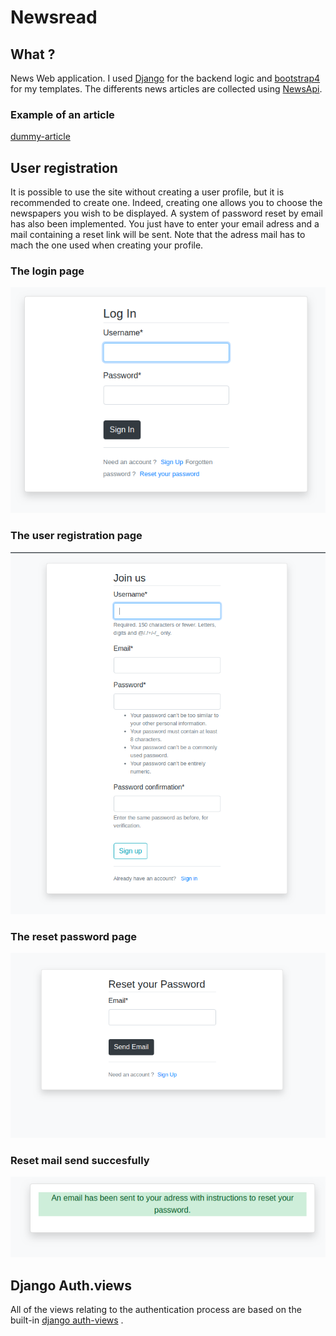 # Newsread 

## What ? 
News Web application. I used [Django](https://www.djangoproject.com/) for the backend logic and [bootstrap4](https://getbootstrap.com/) for my templates. 
The differents news articles are collected using [NewsApi](https://newsapi.org/).

### Example of an article
[dummy-article](image/article.png)

## User registration
It is possible to use the site without creating a user profile, but it is recommended to create one. Indeed, creating one allows you to choose the newspapers you wish to be displayed.
A system of password reset by email has also been implemented. You just have to enter your email adress and a mail containing a reset link will be sent. Note that the adress mail has to mach the one used when creating your profile. 

### The login page
![login](images/login.png)

### The user registration page
![register](images/register.png)

### The reset password page
![reset-password](images/resetpassword.png)

### Reset mail send succesfully
![succes-reset](images/success-email.png)

## Django Auth.views
All of the views relating to the authentication process are based on the built-in [django auth-views](https://docs.djangoproject.com/fr/1.8/_modules/django/contrib/auth/views/) .
